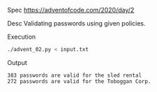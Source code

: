 Spec https://adventofcode.com/2020/day/2

Desc Validating passwords using given policies.

Execution

```bash
./advent_02.py < input.txt
```

Output

```
383 passwords are valid for the sled rental
272 passwords are valid for the Toboggan Corp.
```

